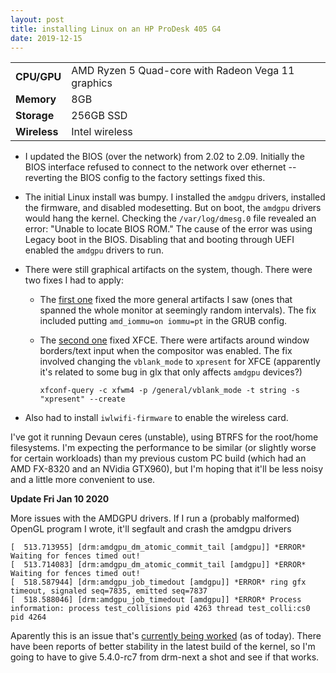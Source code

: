 ```yaml
---
layout: post
title: installing Linux on an HP ProDesk 405 G4
date: 2019-12-15
---
```


<style type="text/css">
#specs tr td:first-child {
font-weight: bold;
}
</style>

<table id="specs">
<tr><td>CPU/GPU</td><td>AMD Ryzen 5 Quad-core with Radeon Vega 11 graphics</td></tr>
<tr><td>Memory</td><td>8GB</td></tr>
<tr><td>Storage</td><td>256GB SSD</td></tr>
<tr><td>Wireless</td><td>Intel wireless</td></tr>
</table>

* I updated the BIOS (over the network) from 2.02 to 2.09. Initially the BIOS interface refused to connect to the network over ethernet -- reverting the BIOS config to the factory settings fixed this.

* The initial Linux install was bumpy. I installed the `amdgpu` drivers, installed the firmware, and disabled modesetting. But on boot, the `amdgpu` drivers would hang the kernel. Checking the `/var/log/dmesg.0` file revealed an error: "Unable to locate BIOS ROM." The cause of the error was using Legacy boot in the BIOS. Disabling that and booting through UEFI enabled the `amdgpu` drivers to run.

* There were still graphical artifacts on the system, though. There were two fixes I had to apply:

  * The [first one](https://bugs.launchpad.net/ubuntu/+source/xserver-xorg-video-amdgpu/+bug/1848741) fixed the more general artifacts I saw (ones that spanned the whole monitor at seemingly random intervals). The fix included putting `amd_iommu=on iommu=pt` in the GRUB config. 

  * The [second one](https://forum.manjaro.org/t/solved-xfce-compositor-transparency-graphic-artifacts/98936/11) fixed XFCE. There were artifacts around window borders/text input when the compositor was enabled. The fix involved changing the `vblank_mode` to `xpresent` for XFCE (apparently it's related to some bug in glx that only affects `amdgpu` devices?)

	```
	xfconf-query -c xfwm4 -p /general/vblank_mode -t string -s "xpresent" --create
	```

* Also had to install `iwlwifi-firmware` to enable the wireless card.

I've got it running Devaun ceres (unstable), using BTRFS for the root/home filesystems. I'm expecting the performance to be similar (or slightly worse for certain workloads) than my previous custom PC build (which had an AMD FX-8320 and an NVidia GTX960), but I'm hoping that it'll be less noisy and a little more convenient to use.

**Update Fri Jan 10 2020**

More issues with the AMDGPU drivers. If I run a (probably malformed) OpenGL program I wrote, it'll segfault and crash the amdgpu drivers

	[  513.713955] [drm:amdgpu_dm_atomic_commit_tail [amdgpu]] *ERROR* Waiting for fences timed out!
	[  513.714083] [drm:amdgpu_dm_atomic_commit_tail [amdgpu]] *ERROR* Waiting for fences timed out!
	[  518.587944] [drm:amdgpu_job_timedout [amdgpu]] *ERROR* ring gfx timeout, signaled seq=7835, emitted seq=7837
	[  518.588046] [drm:amdgpu_job_timedout [amdgpu]] *ERROR* Process information: process test_collisions pid 4263 thread test_colli:cs0 pid 4264

Aparently this is an issue that's [currently being worked](https://bugzilla.kernel.org/show_bug.cgi?id=201957) (as of today). There have been reports of better stability in the latest build of the kernel, so I'm 
going to have to give 5.4.0-rc7 from drm-next a shot and see if that works.
